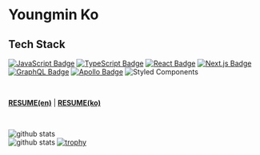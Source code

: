 # Youngmin Ko
  
## Tech Stack
[![JavaScript Badge](https://img.shields.io/badge/JavaScript-F7DF1E?style=flat-square&logo=JavaScript&logoColor=white)](https://javascript.info/)
[![TypeScript Badge](https://img.shields.io/badge/Typescript-235A97?style=flat-square&logo=Typescript&logoColor=white)](https://www.typescriptlang.org/)
[![React Badge](https://img.shields.io/badge/React-61DAFB?style=flat-square&logo=React&logoColor=white)](https://reactjs.org/)
[![Next.js Badge](https://img.shields.io/badge/Next.js-000000?style=flat-square&logo=next.js&logoColor=white)](https://nextjs.org/)
[![GraphQL Badge](https://img.shields.io/badge/GraphQL-E10098?style=flat-square&logo=GraphQL&logoColor=white)](https://graphql.org/)
[![Apollo Badge](https://img.shields.io/badge/Apollo-311C87?style=flat-square&logo=Apollo-GraphQL&logoColor=white)](https://www.apollographql.com/)
![Styled Components](https://img.shields.io/badge/styled--components-DB7093?style=flat-square&logo=styled-components&logoColor=white)

<br>

**[RESUME(en)](https://mandu0505.notion.site/Youngmin-mandu0505-2753797a76154a47bacd179d0564fbb8)** | **[RESUME(ko)](https://mandu0505.notion.site/mandu0505-21db250e06b741c5b084d5f13fe49fa8)**


<!--   [![Hits](https://hits.seeyoufarm.com/api/count/incr/badge.svg?url=https%3A%2F%2Fgithub.com%2Fmandu0505&count_bg=%2379C83D&title_bg=%23555555&icon=&icon_color=%23E7E7E7&title=hits&edge_flat=false)](https://hits.seeyoufarm.com) -->
<br>

<div>
  
  ![github stats](https://github-readme-stats.vercel.app/api?username=mandu0505)
  <br>
  ![github stats](https://github-readme-stats.vercel.app/api/top-langs/?username=mandu0505&hide_border=true&layout=compact)
  [![trophy](https://github-profile-trophy.vercel.app/?username=mandu0505&theme=chalk&row=1&column=2&margin-w=5)](https://github.com/ryo-ma/github-profile-trophy)

</div>
